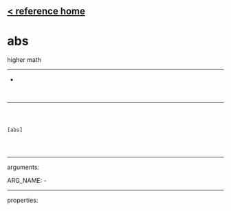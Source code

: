 [< reference home](index.html)
---

# abs


higher math

---

-
<br>


---


```



[abs]


            
```

---
arguments:

ARG_NAME: -<br>

---
properties:


